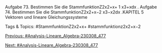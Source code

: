 Aufgabe 73. Bestimmen Sie die StammfunktionZ2x2+x+ 1
x3+xdx .
Aufgabe 74. Bestimmen Sie die StammfunktionZ2x2+x−2
x3−x2dx .KAPITEL 5
Vektoren und lineare Gleichungssysteme

   Tags & Topics:
   #StammfunktionZ2x2+x+
   #stammfunktionz2x2+x−2

[Previous: #Analysis-Lineare_Algebra-230308_477](Analysis-Lineare_Algebra-230308_477.md)

[Next: #Analysis-Lineare_Algebra-230308_477](Analysis-Lineare_Algebra-230308_477.md)